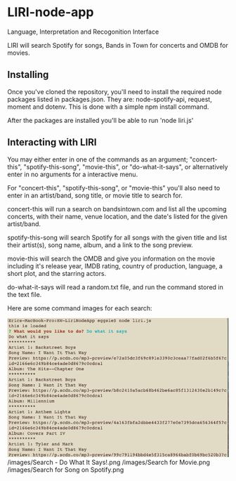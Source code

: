 # LIRI-node-app

Language, Interpretation and Recogonition Interface

LIRI will search Spotify for songs, Bands in Town for concerts and OMDB for movies.

## Installing

Once you've cloned the repository, you'll need to install the required node packages listed in packages.json. They are: node-spotify-api, request, moment and dotenv. This is done with a simple npm install command.

After the packages are installed you'll be able to run 'node liri.js'

## Interacting with LIRI

You may either enter in one of the commands as an argument; "concert-this", "spotify-this-song", "movie-this", or "do-what-it-says", or alternatively enter in no arguments for a interactive menu.

For "concert-this", "spotify-this-song", or "movie-this" you'll also need to enter in an artist/band, song title, or movie title to search for.

concert-this will run a search on bandsintown.com and list all the upcoming concerts, with their name, venue location, and the date's listed for the given artist/band.


spotify-this-song will search Spotify for all songs with the given title and list their artist(s), song name, album, and a link to the song preview.

movie-this will search the OMDB and give you information on the movie including it's release year, IMDB rating, country of production, language, a short plot, and the starring actors.

do-what-it-says will read a random.txt file, and run the command stored in the text file.

Here are some command images for each search:
<!-- https://kteacherbecomescoder.github.com/images/Search For Concert by Artist.png -->
![Image of Do What It Says](https://github.com/kteacherbecomescoder/HW-LiriNodeApp/blob/master/images/Search%20-%20Do%20What%20It%20Says!.png)
/images/Search - Do What It Says!.png
/images/Search for Movie.png
/images/Search for Song on Spotify.png
